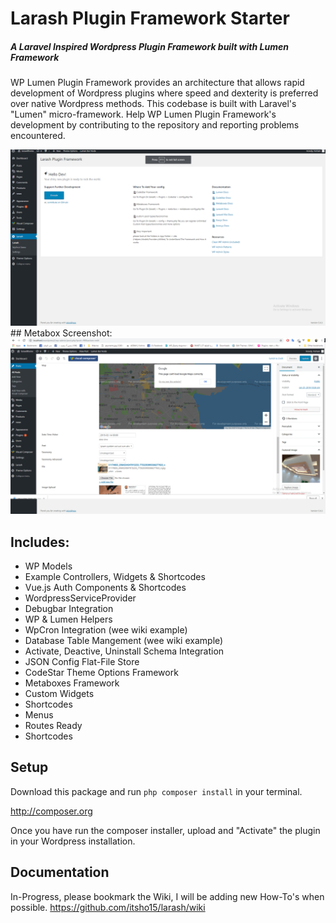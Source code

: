 # Larash Plugin Framework Starter

##### A Laravel Inspired Wordpress Plugin Framework built with Lumen Framework

WP Lumen Plugin Framework provides an architecture that allows rapid development of Wordpress plugins where speed and dexterity is preferred over native Wordpress methods. This codebase is built with Laravel's "Lumen" micro-framework.  Help WP Lumen Plugin Framework's development by contributing to the repository and reporting problems encountered.

<div align="center">
    <img src="resources/assets/screenshots/preview.png" </img> 
</div>
## Metabox Screenshot:
<div align="center">
    <img src="resources/assets/screenshots/metabox.png" </img> 
</div>

## Includes:
* WP Models
* Example Controllers, Widgets & Shortcodes
* Vue.js Auth Components & Shortcodes
* WordpressServiceProvider
* Debugbar Integration
* WP & Lumen Helpers
* WpCron Integration (wee wiki example)
* Database Table Mangement (wee wiki example)
* Activate, Deactive, Uninstall Schema Integration
* JSON Config Flat-File Store
* CodeStar Theme Options Framework
* Metaboxes Framework
* Custom Widgets
* Shortcodes
* Menus
* Routes Ready
* Shortcodes

## Setup

Download this package and run ```php composer install``` in your terminal.

http://composer.org

Once you have run the composer installer, upload and "Activate" the plugin in your Wordpress installation.

## Documentation

In-Progress, please bookmark the Wiki, I will be adding new How-To's when possible.
https://github.com/itsho15/larash/wiki

